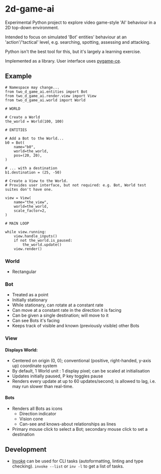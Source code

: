 # 2d-game-ai

Experimental Python project to explore video game-style 'AI' behaviour in a 2D top-down
environment.

Intended to focus on simulated 'Bot' entities'  behaviour at an 'action'/'tactical'
level, e.g. searching, spotting, assessing and attacking.

Python isn't the best tool for this, but it's largely a learning exercise.

Implemented as a library. User interface uses [pygame-ce](https://pyga.me/).


## Example

```
# Namespace may change...
from two_d_game_ai.entities import Bot
from two_d_game_ai.render.view import View
from two_d_game_ai.world import World

# WORLD

# Create a World
the_world = World(100, 100)

# ENTITIES

# Add a Bot to the World...
b0 = Bot(
    name="b0",
    world=the_world,
    pos=(20, 20),
)

# ... with a destination
b1.destination = (25, -50)

# Create a View to the World.
# Provides user interface, but not required: e.g. Bot, World test suites don't have one.

view = View(
    name="the_view",
    world=the_world,
    scale_factor=2,
)

# MAIN LOOP

while view.running:
    view.handle_inputs()
    if not the_world.is_paused:
        the_world.update()
    view.render()
```


### World

- Rectangular


### Bot

- Treated as a point
- Initially stationary
- While stationary, can rotate at a constant rate
- Can move at a constant rate in the direction it is facing
- Can be given a single destination; will move to it
- Can see Bots it's facing
- Keeps track of visible and known (previously visible) other Bots


### View


#### Displays World:

- Centered on origin (0, 0); conventional (positive, right-handed, y-axis up) coordinate system
- By default, 1 World unit : 1 display pixel; can be scaled at initialisation
- Updates initially paused, P key toggles pause
- Renders every update at up to 60 updates/second; is allowed to lag, i.e. may run slower than real-time.


#### Bots

- Renders all Bots as icons
  - Direction indicator
  - Vision cone
  - Can-see and knows-about relationships as lines
- Primary mouse click to select a Bot; secondary mouse click to set a destination

## Development

- [Invoke](https://www.pyinvoke.org/) can be used for CLI tasks (autoformatting, linting
and type checking).
  `invoke --list` or `inv -l` to get a list of tasks.
